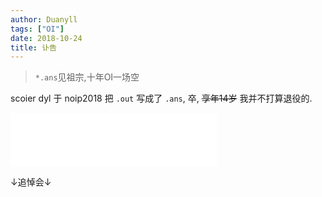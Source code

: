 ```yaml
---
author: Duanyll
tags: ["OI"]
date: 2018-10-24
title: 讣告
---
```


> `*.ans`见祖宗,十年OI一场空

<!-- more -->

scoier dyl 于 noip2018 把 `.out` 写成了 `.ans`, 卒, ~~享年14岁~~ 我并不打算退役的.

<iframe frameborder="no" border="0" marginwidth="0" marginheight="0" width=330 height=86 src="//music.163.com/outchain/player?type=2&id=185569&auto=1&height=66"></iframe>

↓追悼会↓